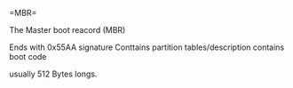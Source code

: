 =MBR=

The Master boot reacord (MBR)

Ends with 0x55AA signature
Conttains partition tables/description
contains boot code

usually 512 Bytes longs.